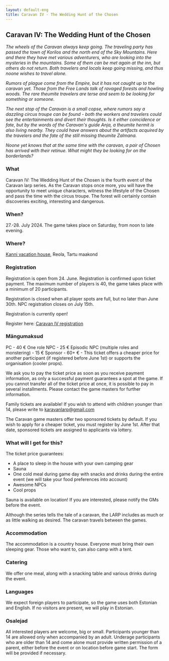 ```yaml
---
layout: default-eng
title: Caravan IV - The Wedding Hunt of the Chosen
---
```

## Caravan IV: The Wedding Hunt of the Chosen

_The wheels of the Caravan always keep going. The traveling party has passed the town of Korilos and the north end of the Sky Mountains. Here and there they have met various adventurers, who are looking into the mysteries in the mountains. Some of them can be met again at the inn, but others do not return. Both travelers and locals keep going missing, and thus noone wishes to travel alone._ 

_Rumors of plague come from the Empire, but it has not caught up to the caravan yet. Those from the Free Lands talk of ravaged forests and howling woods. The rare theumite travelers are terse and seem to be looking for something or someone._

_The next stop of the Caravan is a small copse, where rumors say a dazzling circus troupe can be found - both the workers and travelers could see the entertainments and divert their thoughts. Is it either coincidence or fate, but by the words of the Caravan's guide Anja, a theumite hermit is also living nearby. They could have answers about the artifacts acquired by the travelers and the fate of the still missing theumite Zalmana._ 

_Noone yet knows that at the same time with the caravan,  a pair of Chosen has arrived with their retinue. What might they be looking for on the borderlands?_

### What

Caravan IV: The Wedding Hunt of the Chosen is the fourth event of the Caravan larp series. As the Caravan stops once more, you will have the opportunity to meet unique characters, witness the lifestyle of the Chosen and pass the time with the circus troupe. The forest will certainly contain discoveries exciting, interesting and dangerous. 

### When?

27.-28. July 2024. The game takes place on Saturday, from noon to late evening.

### Where?

[Kanni vacation house](https://www.google.com/maps/place/Kanni+Puhkemaja+O%C3%9C/@58.2905583,26.6811562,15.13z/data=!4m9!3m8!1s0x46eb3a2c24476399:0xdc346e3e783869ce!5m2!4m1!1i2!8m2!3d58.2895799!4d26.685859!16s%2Fg%2F1tk6tlx2?entry=ttu), Reola, Tartu maakond

### Registration

Registration is open from 24. June. Registration is confirmed upon ticket payment. The maximum number of players is 40, the game takes place with a minimum of 20 participants.

Registration is closed when all player spots are full, but no later than June 30th. NPC registration closes on July 15th.

Registration is currently open! 

Register here: [Caravan IV registration](https://docs.google.com/forms/d/1GPLm7LyVlbvm-scIslABiNjX8o6fB9q1r2YWJLFHPp8)

### Mängumaksud

PC - 40 €
One role NPC - 25 €
Episodic NPC (multiple roles and monstering) - 15 €
Sponsor - 60+ € - This ticket offers a cheaper price for another participant (if registered before June 1st) or supports the organisation (cooler props).

We ask you to pay the ticket price as soon as you receive payment information, as only a successful payment guarantees a spot at the game. If you cannot transfer all of the ticket price at once, it is possible to pay in several installments. Please contact the game masters for further information.

Family tickets are available! If you wish to attend with children younger than 14, please write to karavanlarp@gmail.com

The Caravan game masters offer two sponsored tickets by default. If you wish to apply for a cheaper ticket, you must register by June 1st. After that date, sponsored tickets are assigned to applicants via lottery.

### What will I get for this?

The ticket price guarantees:

* A place to sleep in the house with your own camping gear
* Sauna
* One cold meal during game day with snacks and drinks during the entire event (we will take your food preferences into account)
* Awesome NPCs
* Cool props

Sauna is available on location! If you are interested, please notify the GMs before the event.

Although the series tells the tale of a caravan, the LARP includes as much or as little walking as desired. The caravan travels between the games.

### Accommodation

The accommodation is a country house. Everyone must bring their own sleeping gear. Those who want to, can also camp with a tent. 

### Catering

We offer one meal, along with a snacking table and various drinks during the event. 

### Languages

We expect foreign players to participate, so the game uses both Estonian and English. If no visitors are present, we will play in Estonian.

### Osalejad

All interested players are welcome, big or small. Participants younger than 14 are allowed only when accompanied by an adult. Underage participants who are older than 14 and come alone must provide written permission of a parent, either before the event or on location before game start. The form will be provided if necessary.
